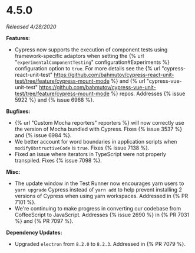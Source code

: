 # 4.5.0

*Released 4/28/2020*

**Features:**

- Cypress now supports the execution of component tests using framework-specific adaptors when setting the {% url "`experimentalComponentTesting`" configuration#Experiments %} configuration option to `true`.  For more details see the {% url "cypress-react-unit-test" https://github.com/bahmutov/cypress-react-unit-test/tree/feature/cypress-mount-mode %} and {% url "cypress-vue-unit-test" https://github.com/bahmutov/cypress-vue-unit-test/tree/feature/cypress-mount-mode %} repos. Addresses {% issue 5922 %} and {% issue 6968 %}.

**Bugfixes:**

- {% url "Custom Mocha reporters" reporters %} will now correctly use the version of Mocha bundled with Cypress. Fixes {% issue 3537 %} and {% issue 6984 %}.
- We better account for word boundaries in application scripts when `modifyObstructiveCode` is `true`. Fixes {% issue 7138 %}.
- Fixed an issue where iterators in TypeScript were not properly transpiled. Fixes {% issue 7098 %}.

**Misc:**

- The update window in the Test Runner now encourages yarn users to `yarn upgrade` Cypress instead of `yarn add` to help prevent installing 2 versions of Cypress when using yarn workspaces. Addressed in {% PR 7101 %}.
- We're continuing to make progress in converting our codebase from CoffeeScript to JavaScript. Addresses {% issue 2690 %} in {% PR 7031 %} and {% PR 7097 %}.

**Dependency Updates:**

- Upgraded `electron` from `8.2.0` to `8.2.3`. Addressed in {% PR 7079 %}.
